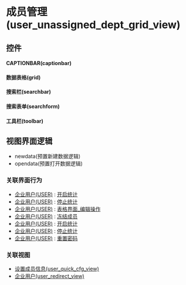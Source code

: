 # 成员管理(user_unassigned_dept_grid_view)  <!-- {docsify-ignore-all} -->



## 控件
#### CAPTIONBAR(captionbar)
#### 数据表格(grid)
#### 搜索栏(searchbar)
#### 搜索表单(searchform)
#### 工具栏(toolbar)

## 视图界面逻辑
  * newdata(预置新建数据逻辑)
  * opendata(预置打开数据逻辑)


### 关联界面行为
  * [企业用户(USER)](module/Base/user) : [开启统计](module/Base/user#界面行为)
  * [企业用户(USER)](module/Base/user) : [停止统计](module/Base/user#界面行为)
  * [企业用户(USER)](module/Base/user) : [表格界面_编辑操作](module/Base/user#界面行为)
  * [企业用户(USER)](module/Base/user) : [冻结成员](module/Base/user#界面行为)
  * [企业用户(USER)](module/Base/user) : [开启统计](module/Base/user#界面行为)
  * [企业用户(USER)](module/Base/user) : [停止统计](module/Base/user#界面行为)
  * [企业用户(USER)](module/Base/user) : [重置密码](module/Base/user#界面行为)

### 关联视图
  * [设置成员信息(user_quick_cfg_view)](app/view/user_quick_cfg_view)
  * [企业用户(user_redirect_view)](app/view/user_redirect_view)

<script>
 const { createApp } = Vue
  createApp({
    data() {
      return {

      }
    }
  }).use(ElementPlus).mount('#app')
</script>